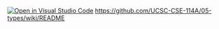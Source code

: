[![Open in Visual Studio Code](https://classroom.github.com/assets/open-in-vscode-c66648af7eb3fe8bc4f294546bfd86ef473780cde1dea487d3c4ff354943c9ae.svg)](https://classroom.github.com/online_ide?assignment_repo_id=9441726&assignment_repo_type=AssignmentRepo)
https://github.com/UCSC-CSE-114A/05-types/wiki/README
